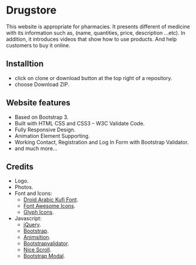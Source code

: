 # Drugstore
This website is appropriate for pharmacies. It presents different of medicine with its information such as,
(name, quantities, price, description ...etc). In addition, it introduces videos that show how to use products. And help customers to buy it online.

## Installtion
* click on clone or download button at the top right of a repository.
* choose Download ZIP.

## Website features
* Based on Bootstrap 3.
* Built with HTML CSS and CSS3 – W3C Validate Code.
* Fully Responsive Design.
* Animation Element Supporting.
* Working Contact, Registration and Log In Form with Bootstrap Validator.
* and much more…

## Credits
* Logo.
* Photos.
* Font and Icons:
  * [Droid Arabic Kufi Font](https://fontlibrary.org/it/font/droid-arabic-kufi#Droid).
  * [Font Awesome Icons](http://fontawesome.io/icons/).
  * [Glyph Icons](https://getbootstrap.com/docs/3.3/components/#glyphicons).
* Javascript:
  * [jQuery](http://jquery.com/).
  * [Bootstrap](http://getbootstrap.com/).
  * [Animsition](http://mynameismatthieu.com/WOW/). 
  * [Bootstrapvalidator](http://bootstrapvalidator.votintsev.ru/getting-started).
  * [Nice Scroll](https://nicescroll.areaaperta.com/).
  * [Bootstrap Modal](https://getbootstrap.com/docs/4.0/components/modal).
